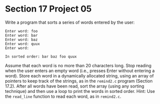 # Section 17 Project 05

Write a program that sorts a series of words entered by the user:
```text
Enter word: foo
Enter word: bar
Enter word: baz
Enter word: quux
Enter word:

In sorted order: bar baz foo quux
```
Assume that each word is no more than 20 characters long. Stop reading when the user enters an empty word (i.e., presses Enter without entering a word). Store each word in a dynamically allocated string, using an array of pointers to keep track of the strings, as in the `remind2.c` program (Section 17.2). After all words have been read, sort the array (using any sorting technique) and then use a loop to print the words in sorted order. Hint: Use the `read_line` function to read each word, as in `remind2.c`.

